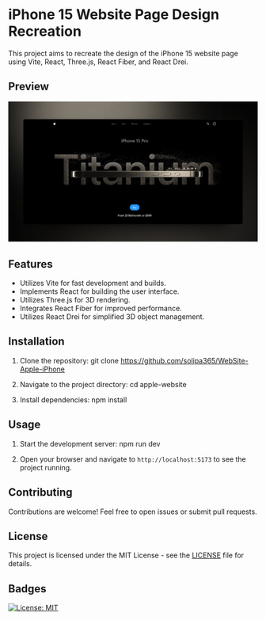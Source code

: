 # iPhone 15 Website Page Design Recreation

This project aims to recreate the design of the iPhone 15 website page using Vite, React, Three.js, React Fiber, and React Drei.
## Preview

![Apple Website](banner.png)

## Features

- Utilizes Vite for fast development and builds.
- Implements React for building the user interface.
- Utilizes Three.js for 3D rendering.
- Integrates React Fiber for improved performance.
- Utilizes React Drei for simplified 3D object management.

## Installation

1. Clone the repository: 
git clone https://github.com/solipa365/WebSite-Apple-iPhone

2. Navigate to the project directory:
cd apple-website

3. Install dependencies:
npm install

## Usage
1. Start the development server:
npm run dev

2. Open your browser and navigate to `http://localhost:5173` to see the project running.

## Contributing
Contributions are welcome! Feel free to open issues or submit pull requests.

## License
This project is licensed under the MIT License - see the [LICENSE](LICENSE) file for details.

## Badges
[![License: MIT](https://img.shields.io/badge/License-MIT-yellow.svg)](https://opensource.org/licenses/MIT)


